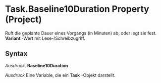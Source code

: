 
# Task.Baseline10Duration Property (Project)

Ruft die geplante Dauer eines Vorgangs (in Minuten) ab, oder legt sie fest.  **Variant** -Wert mit Lese-/Schreibzugriff.


## Syntax

 _Ausdruck_. **Baseline10Duration**

 _Ausdruck_ Eine Variable, die ein **Task** -Objekt darstellt.

